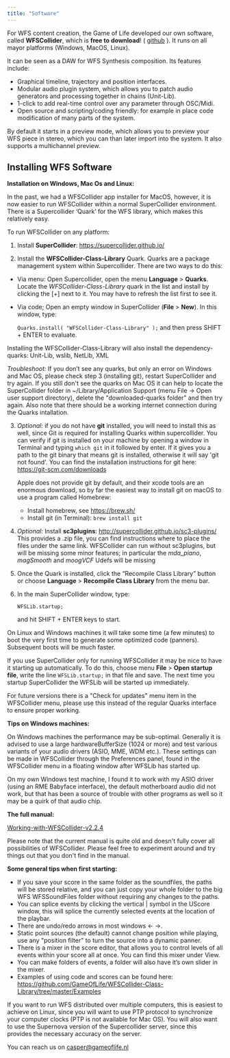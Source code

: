 ```yaml
---
title: "Software"
---
```


For WFS content creation, the Game of Life developed our own software, called __WFSCollider__, which is __free to download__! ( [github](https://github.com/GameOfLife) ). It runs on all mayor platforms (Windows, MacOS, Linux). 

It can be seen as a DAW for WFS Synthesis composition. Its features include:

* Graphical timeline, trajectory and position interfaces.
* Modular audio plugin system, which allows you to patch audio generators and processing together in chains (Unit-Lib).
* 1-click to add real-time control over any parameter through OSC/Midi.
* Open source and scripting/coding friendly: for example in place code modification of many parts of the system.

By default it starts in a preview mode, which allows you to preview your WFS piece in stereo, which you can than later import into the system. It also supports a multichannel preview.

## Installing WFS Software

**Installation on Windows, Mac Os and Linux:**

In the past, we had a WFSCollider app installer for MacOS, however, it is now
easier to run WFSCollider within a normal SuperCollider environment. There is a
Supercollider ‘Quark’ for the WFS library, which makes this relatively easy.

To run WFSCollider on any platform:

1. Install **SuperCollider**: <https://supercollider.github.io/>  

2. Install the **WFSCollider-Class-Library** Quark. Quarks are a package management system within Supercollider. There are two ways to do this:

 * Via menu: Open Supercollider, open the menu __Language__ > __Quarks__. Locate the 
 *WFSCollider-Class-Library* quark in the list and install by clicking the
\[+\] next to it. You may have to refresh the list first to see it. 

 * Via code; Open an empty window in SuperCollider (__File__ > __New__). In this window, type:
 
      `Quarks.install( "WFSCollider-Class-Library" );` 
       and then press SHIFT + ENTER to evaluate.

 Installing the WFSCollider-Class-Library will also install the dependency-quarks: Unit-Lib, wslib, NetLib, XML
 
  *Troubleshoot:* If you don’t see any quarks, but only an error on Windows and Mac OS, please check step 3 (installing git), restart SuperCollider and try again. If you still don't see the quarks on Mac OS it can help to locate the SuperCollider folder in ~/Library/Application Support (menu File -> Open user support directory), delete the "downloaded-quarks folder" and then try again. Also note that there should be a working internet connection during the Quarks intallation. 

3. *Optional:* if you do not have **git** installed, you will need to install this
   as well, since Git is required for installing Quarks within supercollider. You can verify if git is installed on your machine by opening a window in Terminal and typing ```which git``` in it followed by enter. If it gives you a path to the git binary that means git is installed, otherwise it will say 'git not found'. You can find the installation instructions for git here:
    <https://git-scm.com/downloads>

    Apple does not provide git by default, and their xcode tools are an enormous download, so by far the easiest way to install git on macOS to use a program called Homebrew:

    - Install homebrew, see <https://brew.sh/>
    - Install git (in Terminal): `brew install git`
        
4. *Optional:* Install **sc3plugins**: <http://supercollider.github.io/sc3-plugins/>  
This provides a .zip file, you can find instructions where to place the
files under the same link. WFSCollider can run without sc3plugins, but will be missing some minor features; in particular the *mda_piano*, *magSmooth* and *moogVCF* Udefs will be missing

5. Once the Quark is installed, click the “Recompile Class Library”
button or choose __Language__ > __Recompile Class Library__ from the menu bar.

6. In the main SuperCollider window, type:

	`WFSLib.startup;`  
  
	and hit SHIFT + ENTER keys to start.  
  
 On Linux and Windows machines it will take some time (a few minutes) to boot the 
 very first time to generate some optimized code (panners). Subsequent boots will be much
faster. 

If you use SuperCollider only for running WFSCollider it may be nice to have it starting up automatically. To do this, choose menu __File__ > __Open startup file__, write the line `WFSLib.startup;` in that file and save. The next time you startup SuperCollider the WFSLib will be started up immediately.

For future versions there is a "Check for updates" menu item in the WFSCollider menu,
please use this instead of the regular Quarks interface to ensure proper working.

**Tips on Windows machines:**

On Windows machines the performance may be sub-optimal. Generally it is advised to use a large hardwareBufferSize (1024 or more) and test various variants of your audio drivers (ASIO, MME, WDM etc.). These settings can be made in WFSCollider through the Preferences panel, found in the WFSCollider menu in a floating window after WFSLib has started up.
 
On my own Windows test machine, I found it to work with my ASIO
driver (using an RME Babyface interface), the default motherboard audio
did not work, but that has been a source of trouble with other programs
as well so it may be a quirk of that audio chip.  

**The full manual:**

[Working-with-WFSCollider-v2.2.4](/pdf/Working-with-WFSCollider-v2.2.4.pdf "pdf manual")

Please note that the current manual is quite old and doesn't fully cover all possibilities of WFSCollider. Please feel free to experiment around and try things out that you don't find in the manual.

**Some general tips when first starting:**

-   If you save your score in the same folder as the soundfiles, the paths will
    be stored relative, and you can just copy your whole folder to the big WFS
    WFSSoundFiles folder without requiring any changes to the paths.
-   You can splice events by clicking the vertical | symbol in the UScore
    window, this will splice the currently selected events at the location of
    the playbar.
-   There are undo/redo arrows in most windows <- ->.
-   Static point sources (the default) cannot change position while playing, use any "position filter" to turn
    the source into a dynamic panner.
-   There is a mixer in the score editor, that allows you to control
    levels of all events within your score all at once. You can find
    this mixer under View.
-   You can make folders of events, a folder will also have it’s own
    slider in the mixer.
-   Examples of using code and scores can be found here:
    <https://github.com/GameOfLife/WFSCollider-Class-Library/tree/master/Examples>

If you want to run WFS distributed over multiple computers, this is
easiest to achieve on Linux, since you will want to use PTP protocol to
synchronize your computer clocks (PTP is not available for Mac OS). You
will also want to use the Supernova version of the Supercollider server,
since this provides the necessary accuracy on the server.

You can reach us on casper@gameoflife.nl